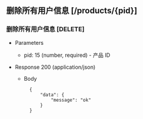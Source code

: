 ## 删除所有用户信息 [/products/{pid}]

### 删除所有用户信息 [DELETE]

+ Parameters

    + pid: 15 (number, required) - 产品 ID

+ Response 200 (application/json)

    + Body

            {
                "data": {
                    "message": "ok"
                }
            }